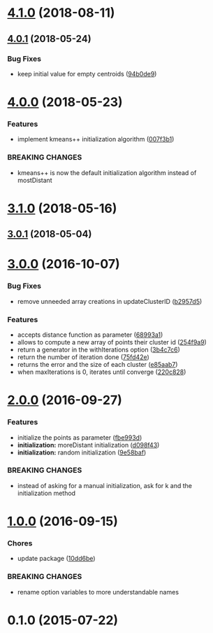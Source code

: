 <a name="4.1.0"></a>
# [4.1.0](https://github.com/mljs/kmeans/compare/v4.0.1...v4.1.0) (2018-08-11)



<a name="4.0.1"></a>
## [4.0.1](https://github.com/mljs/kmeans/compare/v4.0.0...v4.0.1) (2018-05-24)


### Bug Fixes

* keep initial value for empty centroids ([94b0de9](https://github.com/mljs/kmeans/commit/94b0de9))



<a name="4.0.0"></a>
# [4.0.0](https://github.com/mljs/kmeans/compare/v3.1.0...v4.0.0) (2018-05-23)


### Features

* implement kmeans++ initialization algorithm ([007f3b1](https://github.com/mljs/kmeans/commit/007f3b1))


### BREAKING CHANGES

* kmeans++ is now the default initialization algorithm
instead of mostDistant



<a name="3.1.0"></a>
# [3.1.0](https://github.com/mljs/kmeans/compare/v3.0.1...v3.1.0) (2018-05-16)



<a name="3.0.1"></a>
## [3.0.1](https://github.com/mljs/kmeans/compare/v3.0.0...v3.0.1) (2018-05-04)



<a name="3.0.0"></a>
# [3.0.0](https://github.com/mljs/kmeans/compare/v2.0.0...v3.0.0) (2016-10-07)


### Bug Fixes

* remove unneeded array creations in updateClusterID ([b2957d5](https://github.com/mljs/kmeans/commit/b2957d5))


### Features

* accepts distance function as parameter ([68993a1](https://github.com/mljs/kmeans/commit/68993a1))
* allows to compute a new array of points their cluster id ([254f9a9](https://github.com/mljs/kmeans/commit/254f9a9))
* return a generator in the withIterations option ([3b4c7c6](https://github.com/mljs/kmeans/commit/3b4c7c6))
* return the number of iteration done ([75fd42e](https://github.com/mljs/kmeans/commit/75fd42e))
* returns the error and the size of each cluster ([e85aab7](https://github.com/mljs/kmeans/commit/e85aab7))
* when maxIterations is 0, iterates until converge ([220c828](https://github.com/mljs/kmeans/commit/220c828))



<a name="2.0.0"></a>
# [2.0.0](https://github.com/mljs/kmeans/compare/v1.0.0...v2.0.0) (2016-09-27)


### Features

* initialize the points as parameter ([fbe993d](https://github.com/mljs/kmeans/commit/fbe993d))
* **initialization:** moreDistant initialization ([d098f43](https://github.com/mljs/kmeans/commit/d098f43))
* **initialization:** random initialization ([9e58baf](https://github.com/mljs/kmeans/commit/9e58baf))


### BREAKING CHANGES

* instead of asking for a manual initialization, ask for k and the initialization method



<a name="1.0.0"></a>
# [1.0.0](https://github.com/mljs/kmeans/compare/v0.1.0...v1.0.0) (2016-09-15)


### Chores

* update package ([10dd6be](https://github.com/mljs/kmeans/commit/10dd6be))


### BREAKING CHANGES

* rename option variables to more understandable names



<a name="0.1.0"></a>
# 0.1.0 (2015-07-22)



